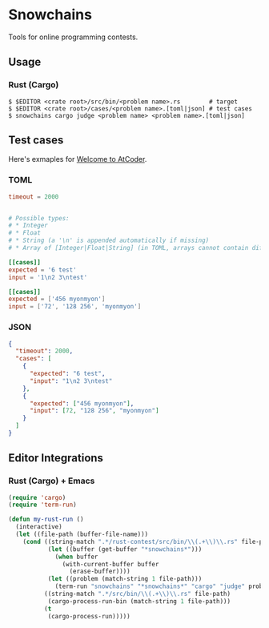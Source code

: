 # Snowchains

Tools for online programming contests.

## Usage

### Rust (Cargo)

```
$ $EDITOR <crate root>/src/bin/<problem name>.rs        # target
$ $EDITOR <crate root>/cases/<problem name>.[toml|json] # test cases
$ snowchains cargo judge <problem name> <problem name>.[toml|json]
```

## Test cases

Here's exmaples for [Welcome to AtCoder](http://practice.contest.atcoder.jp/tasks/practice_1).

### TOML

```toml
timeout = 2000


# Possible types: 
# * Integer
# * Float
# * String (a '\n' is appended automatically if missing)
# * Array of [Integer|Float|String] (in TOML, arrays cannot contain different types of data)

[[cases]]
expected = '6 test'
input = '1\n2 3\ntest'

[[cases]]
expected = ['456 myonmyon']
input = ['72', '128 256', 'myonmyon']
```

### JSON

```json
{
  "timeout": 2000,
  "cases": [
    {
      "expected": "6 test",
      "input": "1\n2 3\ntest"
    },
    {
      "expected": ["456 myonmyon"],
      "input": [72, "128 256", "myonmyon"]
    }
  ]
}
```

## Editor Integrations

### Rust (Cargo) + Emacs

```lisp
(require 'cargo)
(require 'term-run)

(defun my-rust-run ()
  (interactive)
  (let ((file-path (buffer-file-name)))
    (cond ((string-match ".*/rust-contest/src/bin/\\(.+\\)\\.rs" file-path)
           (let ((buffer (get-buffer "*snowchains*")))
             (when buffer
               (with-current-buffer buffer
                 (erase-buffer))))
           (let ((problem (match-string 1 file-path)))
             (term-run "snowchains" "*snowchains*" "cargo" "judge" problem (concat problem ".toml"))))
          ((string-match ".*/src/bin/\\(.+\\)\\.rs" file-path)
           (cargo-process-run-bin (match-string 1 file-path)))
          (t
           (cargo-process-run)))))
```
